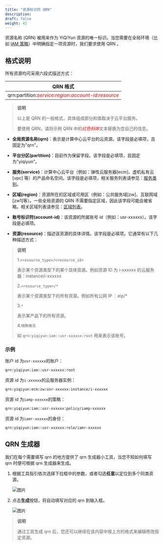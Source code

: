 ```yaml
---
title: "资源标识符 QRN"
description: 
draft: false
weight: 42
---
```


资源名称 (QRN) 被用来作为 YiQiYun 资源的唯一标识。当您需要在全局环境（比如 [IAM 策略](../../manual/policy)）中明确指定一项资源时，我们要求使用 QRN 。

## 格式说明

所有资源均可采用六段式描述方式：

|QRN 格式|
|:---:|
|qrn:partition:<span style="color:red">*service:region:account-id:resource*</span>|

> **说明**
>
> 以上是 QRN 的一般格式，具体组成部分和值取决于云平台服务。
>
> 要使用 QRN，请将示例 QRN 中的<span style="color:red">*红色斜体*</span>文本替换为您自己的信息。

- **全局资源名称(qrn)**：表示是计算中心云平台的云资源。该字段是必填项，且固定为"qrn"。
  
- **平台分区(partition)**：目前作为保留字段。该字段是必填项，且固定为"yiqiyun"。

- **服务(service)**：计算中心云平台（例如：弹性云服务器[ecm]、虚机私有云[vpc] 等）的产品命名空间。该字段是必填项，相关服务列表请参见：[服务类别](../supported_services#服务类别)。

- **区域(region)**：资源所在的区域或可用区（例如：公共服务域[zw]、互联网域[zw1]等）。一些全局资源的 QRN 不需要指定区域，因此该字段可能会被省略。相关区域列表请参见：[区域列表](../supported_services#区域和可用区)。

- **账号标识符(account-id)**：该资源的所属账号 id（例如：usr-xxxxxx）。该字段是必填项。

- **资源(resource)**：描述该资源的具体详情。该字段是必填项。它通常有以下几种描述方式：

> **说明**
>
> 1.`<resource_type>/<resource_id>`
>
> 表示某个资源类型下的某个具体资源。例如资源 ID 为 i-xxxxxx 的云服务器：instance/i-xxxxxx
>
> 2.`<resource_type>/*`  
>
> 表示某个资源类型下的所有资源。例如所有公网 IP ：eip/*
>
> 3.`*`
>
> 表示某产品下的所有资源。
>
> 4.`特殊情况`  
>
> 如 `qrn:yiqiyun:iam::usr-xxxxxx:root` 用来表示该账号。

### 示例

账户 id 为`usr-xxxxxx`的账户：

```txt
qrn:yiqiyun:iam::usr-xxxxxx:root
```

资源 id 为`i-xxxxxx`的云服务器实例：

```txt
qrn:yiqiyun:ecm:zw:usr-xxxxxx:instance/i-xxxxxx
```

资源 id 为`iamp-xxxxxx`的策略：

```txt
qrn:yiqiyun:iam::usr-xxxxxx:policy/iamp-xxxxxx
```

资源 id 为`iamr-xxxxxx`的身份：

```txt
qrn:yiqiyun:iam::usr-xxxxxx:role/iamr-xxxxxx
```

## QRN 生成器

我们在每个需要填写 qrn 的地方提供了 qrn 生成器小工具，当您不知如何填写 qrn 时便可根据 qrn 生成器来生成。

1. 根据工具指引依次选择下拉框中的参数，或者勾选**任意**以定位到多个同类资源。

   ![图片](../../_images/qrntool1.png)

2. 点击**生成**按钮，将自动填写对应的 qrn 到输入框。

   ![图片](../../_images/qrntool2.png)

> **说明**
>
> 通过工具生成 qrn 后，您还可以继续在该内容中按上方的格式来编辑修改指定资源。

